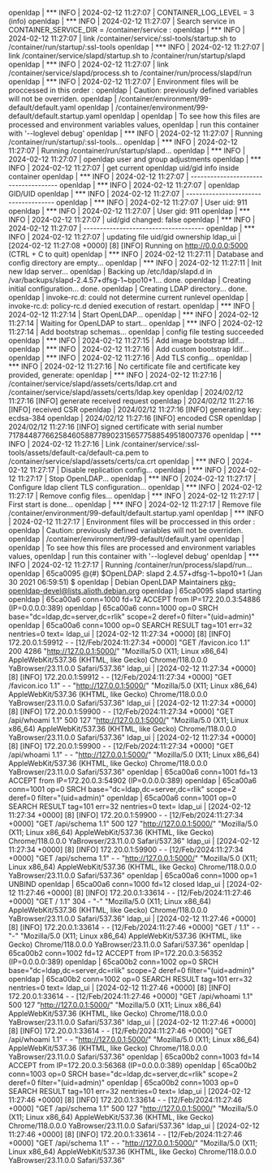 openldap  | ***  INFO   | 2024-02-12 11:27:07 | CONTAINER_LOG_LEVEL = 3 (info)
openldap  | ***  INFO   | 2024-02-12 11:27:07 | Search service in CONTAINER_SERVICE_DIR = /container/service :
openldap  | ***  INFO   | 2024-02-12 11:27:07 | link /container/service/:ssl-tools/startup.sh to /container/run/startup/:ssl-tools
openldap  | ***  INFO   | 2024-02-12 11:27:07 | link /container/service/slapd/startup.sh to /container/run/startup/slapd
openldap  | ***  INFO   | 2024-02-12 11:27:07 | link /container/service/slapd/process.sh to /container/run/process/slapd/run
openldap  | ***  INFO   | 2024-02-12 11:27:07 | Environment files will be proccessed in this order : 
openldap  | Caution: previously defined variables will not be overriden.
openldap  | /container/environment/99-default/default.yaml
openldap  | /container/environment/99-default/default.startup.yaml
openldap  | 
openldap  | To see how this files are processed and environment variables values,
openldap  | run this container with '--loglevel debug'
openldap  | ***  INFO   | 2024-02-12 11:27:07 | Running /container/run/startup/:ssl-tools...
openldap  | ***  INFO   | 2024-02-12 11:27:07 | Running /container/run/startup/slapd...
openldap  | ***  INFO   | 2024-02-12 11:27:07 | openldap user and group adjustments
openldap  | ***  INFO   | 2024-02-12 11:27:07 | get current openldap uid/gid info inside container
openldap  | ***  INFO   | 2024-02-12 11:27:07 | -------------------------------------
openldap  | ***  INFO   | 2024-02-12 11:27:07 | openldap GID/UID
openldap  | ***  INFO   | 2024-02-12 11:27:07 | -------------------------------------
openldap  | ***  INFO   | 2024-02-12 11:27:07 | User uid: 911
openldap  | ***  INFO   | 2024-02-12 11:27:07 | User gid: 911
openldap  | ***  INFO   | 2024-02-12 11:27:07 | uid/gid changed: false
openldap  | ***  INFO   | 2024-02-12 11:27:07 | -------------------------------------
openldap  | ***  INFO   | 2024-02-12 11:27:07 | updating file uid/gid ownership
ldap_ui   | [2024-02-12 11:27:08 +0000] [8] [INFO] Running on http://0.0.0.0:5000 (CTRL + C to quit)
openldap  | ***  INFO   | 2024-02-12 11:27:11 | Database and config directory are empty...
openldap  | ***  INFO   | 2024-02-12 11:27:11 | Init new ldap server...
openldap  |   Backing up /etc/ldap/slapd.d in /var/backups/slapd-2.4.57+dfsg-1~bpo10+1... done.
openldap  |   Creating initial configuration... done.
openldap  |   Creating LDAP directory... done.
openldap  | invoke-rc.d: could not determine current runlevel
openldap  | invoke-rc.d: policy-rc.d denied execution of restart.
openldap  | ***  INFO   | 2024-02-12 11:27:14 | Start OpenLDAP...
openldap  | ***  INFO   | 2024-02-12 11:27:14 | Waiting for OpenLDAP to start...
openldap  | ***  INFO   | 2024-02-12 11:27:14 | Add bootstrap schemas...
openldap  | config file testing succeeded
openldap  | ***  INFO   | 2024-02-12 11:27:15 | Add image bootstrap ldif...
openldap  | ***  INFO   | 2024-02-12 11:27:16 | Add custom bootstrap ldif...
openldap  | ***  INFO   | 2024-02-12 11:27:16 | Add TLS config...
openldap  | ***  INFO   | 2024-02-12 11:27:16 | No certificate file and certificate key provided, generate:
openldap  | ***  INFO   | 2024-02-12 11:27:16 | /container/service/slapd/assets/certs/ldap.crt and /container/service/slapd/assets/certs/ldap.key
openldap  | 2024/02/12 11:27:16 [INFO] generate received request
openldap  | 2024/02/12 11:27:16 [INFO] received CSR
openldap  | 2024/02/12 11:27:16 [INFO] generating key: ecdsa-384
openldap  | 2024/02/12 11:27:16 [INFO] encoded CSR
openldap  | 2024/02/12 11:27:16 [INFO] signed certificate with serial number 717844877662584605887789023156577588549518007376
openldap  | ***  INFO   | 2024-02-12 11:27:16 | Link /container/service/:ssl-tools/assets/default-ca/default-ca.pem to /container/service/slapd/assets/certs/ca.crt
openldap  | ***  INFO   | 2024-02-12 11:27:17 | Disable replication config...
openldap  | ***  INFO   | 2024-02-12 11:27:17 | Stop OpenLDAP...
openldap  | ***  INFO   | 2024-02-12 11:27:17 | Configure ldap client TLS configuration...
openldap  | ***  INFO   | 2024-02-12 11:27:17 | Remove config files...
openldap  | ***  INFO   | 2024-02-12 11:27:17 | First start is done...
openldap  | ***  INFO   | 2024-02-12 11:27:17 | Remove file /container/environment/99-default/default.startup.yaml
openldap  | ***  INFO   | 2024-02-12 11:27:17 | Environment files will be proccessed in this order : 
openldap  | Caution: previously defined variables will not be overriden.
openldap  | /container/environment/99-default/default.yaml
openldap  | 
openldap  | To see how this files are processed and environment variables values,
openldap  | run this container with '--loglevel debug'
openldap  | ***  INFO   | 2024-02-12 11:27:17 | Running /container/run/process/slapd/run...
openldap  | 65ca0095 @(#) $OpenLDAP: slapd 2.4.57+dfsg-1~bpo10+1 (Jan 30 2021 06:59:51) $
openldap  | 	Debian OpenLDAP Maintainers <pkg-openldap-devel@lists.alioth.debian.org>
openldap  | 65ca0095 slapd starting
openldap  | 65ca00a6 conn=1000 fd=12 ACCEPT from IP=172.20.0.3:54886 (IP=0.0.0.0:389)
openldap  | 65ca00a6 conn=1000 op=0 SRCH base="dc=ldap,dc=server,dc=rlik" scope=2 deref=0 filter="(uid=admin)"
openldap  | 65ca00a6 conn=1000 op=0 SEARCH RESULT tag=101 err=32 nentries=0 text=
ldap_ui   | [2024-02-12 11:27:34 +0000] [8] [INFO] 172.20.0.1:59912 - - [12/Feb/2024:11:27:34 +0000] "GET /favicon.ico 1.1" 200 4286 "http://127.0.0.1:5000/" "Mozilla/5.0 (X11; Linux x86_64) AppleWebKit/537.36 (KHTML, like Gecko) Chrome/118.0.0.0 YaBrowser/23.11.0.0 Safari/537.36"
ldap_ui   | [2024-02-12 11:27:34 +0000] [8] [INFO] 172.20.0.1:59912 - - [12/Feb/2024:11:27:34 +0000] "GET /favicon.ico 1.1" - - "http://127.0.0.1:5000/" "Mozilla/5.0 (X11; Linux x86_64) AppleWebKit/537.36 (KHTML, like Gecko) Chrome/118.0.0.0 YaBrowser/23.11.0.0 Safari/537.36"
ldap_ui   | [2024-02-12 11:27:34 +0000] [8] [INFO] 172.20.0.1:59900 - - [12/Feb/2024:11:27:34 +0000] "GET /api/whoami 1.1" 500 127 "http://127.0.0.1:5000/" "Mozilla/5.0 (X11; Linux x86_64) AppleWebKit/537.36 (KHTML, like Gecko) Chrome/118.0.0.0 YaBrowser/23.11.0.0 Safari/537.36"
ldap_ui   | [2024-02-12 11:27:34 +0000] [8] [INFO] 172.20.0.1:59900 - - [12/Feb/2024:11:27:34 +0000] "GET /api/whoami 1.1" - - "http://127.0.0.1:5000/" "Mozilla/5.0 (X11; Linux x86_64) AppleWebKit/537.36 (KHTML, like Gecko) Chrome/118.0.0.0 YaBrowser/23.11.0.0 Safari/537.36"
openldap  | 65ca00a6 conn=1001 fd=13 ACCEPT from IP=172.20.0.3:54902 (IP=0.0.0.0:389)
openldap  | 65ca00a6 conn=1001 op=0 SRCH base="dc=ldap,dc=server,dc=rlik" scope=2 deref=0 filter="(uid=admin)"
openldap  | 65ca00a6 conn=1001 op=0 SEARCH RESULT tag=101 err=32 nentries=0 text=
ldap_ui   | [2024-02-12 11:27:34 +0000] [8] [INFO] 172.20.0.1:59900 - - [12/Feb/2024:11:27:34 +0000] "GET /api/schema 1.1" 500 127 "http://127.0.0.1:5000/" "Mozilla/5.0 (X11; Linux x86_64) AppleWebKit/537.36 (KHTML, like Gecko) Chrome/118.0.0.0 YaBrowser/23.11.0.0 Safari/537.36"
ldap_ui   | [2024-02-12 11:27:34 +0000] [8] [INFO] 172.20.0.1:59900 - - [12/Feb/2024:11:27:34 +0000] "GET /api/schema 1.1" - - "http://127.0.0.1:5000/" "Mozilla/5.0 (X11; Linux x86_64) AppleWebKit/537.36 (KHTML, like Gecko) Chrome/118.0.0.0 YaBrowser/23.11.0.0 Safari/537.36"
openldap  | 65ca00a6 conn=1000 op=1 UNBIND
openldap  | 65ca00a6 conn=1000 fd=12 closed
ldap_ui   | [2024-02-12 11:27:46 +0000] [8] [INFO] 172.20.0.1:33614 - - [12/Feb/2024:11:27:46 +0000] "GET / 1.1" 304 - "-" "Mozilla/5.0 (X11; Linux x86_64) AppleWebKit/537.36 (KHTML, like Gecko) Chrome/118.0.0.0 YaBrowser/23.11.0.0 Safari/537.36"
ldap_ui   | [2024-02-12 11:27:46 +0000] [8] [INFO] 172.20.0.1:33614 - - [12/Feb/2024:11:27:46 +0000] "GET / 1.1" - - "-" "Mozilla/5.0 (X11; Linux x86_64) AppleWebKit/537.36 (KHTML, like Gecko) Chrome/118.0.0.0 YaBrowser/23.11.0.0 Safari/537.36"
openldap  | 65ca00b2 conn=1002 fd=12 ACCEPT from IP=172.20.0.3:56352 (IP=0.0.0.0:389)
openldap  | 65ca00b2 conn=1002 op=0 SRCH base="dc=ldap,dc=server,dc=rlik" scope=2 deref=0 filter="(uid=admin)"
openldap  | 65ca00b2 conn=1002 op=0 SEARCH RESULT tag=101 err=32 nentries=0 text=
ldap_ui   | [2024-02-12 11:27:46 +0000] [8] [INFO] 172.20.0.1:33614 - - [12/Feb/2024:11:27:46 +0000] "GET /api/whoami 1.1" 500 127 "http://127.0.0.1:5000/" "Mozilla/5.0 (X11; Linux x86_64) AppleWebKit/537.36 (KHTML, like Gecko) Chrome/118.0.0.0 YaBrowser/23.11.0.0 Safari/537.36"
ldap_ui   | [2024-02-12 11:27:46 +0000] [8] [INFO] 172.20.0.1:33614 - - [12/Feb/2024:11:27:46 +0000] "GET /api/whoami 1.1" - - "http://127.0.0.1:5000/" "Mozilla/5.0 (X11; Linux x86_64) AppleWebKit/537.36 (KHTML, like Gecko) Chrome/118.0.0.0 YaBrowser/23.11.0.0 Safari/537.36"
openldap  | 65ca00b2 conn=1003 fd=14 ACCEPT from IP=172.20.0.3:56368 (IP=0.0.0.0:389)
openldap  | 65ca00b2 conn=1003 op=0 SRCH base="dc=ldap,dc=server,dc=rlik" scope=2 deref=0 filter="(uid=admin)"
openldap  | 65ca00b2 conn=1003 op=0 SEARCH RESULT tag=101 err=32 nentries=0 text=
ldap_ui   | [2024-02-12 11:27:46 +0000] [8] [INFO] 172.20.0.1:33614 - - [12/Feb/2024:11:27:46 +0000] "GET /api/schema 1.1" 500 127 "http://127.0.0.1:5000/" "Mozilla/5.0 (X11; Linux x86_64) AppleWebKit/537.36 (KHTML, like Gecko) Chrome/118.0.0.0 YaBrowser/23.11.0.0 Safari/537.36"
ldap_ui   | [2024-02-12 11:27:46 +0000] [8] [INFO] 172.20.0.1:33614 - - [12/Feb/2024:11:27:46 +0000] "GET /api/schema 1.1" - - "http://127.0.0.1:5000/" "Mozilla/5.0 (X11; Linux x86_64) AppleWebKit/537.36 (KHTML, like Gecko) Chrome/118.0.0.0 YaBrowser/23.11.0.0 Safari/537.36"
